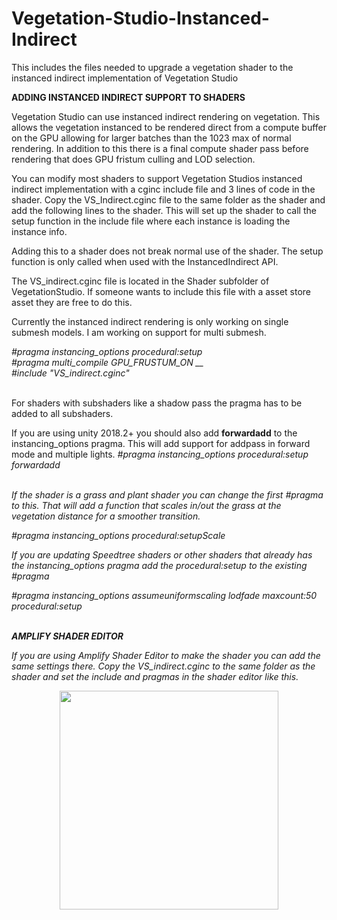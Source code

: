 # Vegetation-Studio-Instanced-Indirect
This includes the files needed to upgrade a vegetation shader to the instanced indirect implementation of Vegetation Studio

<b>ADDING INSTANCED INDIRECT SUPPORT TO SHADERS</b>

Vegetation Studio can use instanced indirect rendering on vegetation. This allows the vegetation instanced to be rendered direct from a compute buffer on the GPU allowing for larger batches than the 1023 max of normal rendering. In addition to this there is a final compute shader pass before rendering that does GPU fristum culling and LOD selection.

You can modify most shaders to support Vegetation Studios instanced indirect implementation with a cginc include file and 3 lines of code in the shader.  Copy the VS_Indirect.cginc file to the same folder as the shader and add the following lines to the shader. This will set up the shader to call the setup function in the include file where each instance is loading the instance info.

Adding this to a shader does not break normal use of the shader. The setup function is only called when used with the InstancedIndirect API.

The VS_indirect.cginc file is located in the Shader subfolder of VegetationStudio. If someone wants to include this file with a asset store asset they are free to do this.

Currently the instanced indirect rendering is only working on single submesh models. I am working on support for multi submesh.

<i>
#pragma instancing_options procedural:setup</br>
#pragma multi_compile GPU_FRUSTUM_ON __</br>
#include "VS_indirect.cginc"</br></i>
</br>

For shaders with subshaders like a shadow pass the pragma has to be added to all subshaders. 

If you are using unity 2018.2+ you should also add <b>forwardadd</b> to the instancing_options pragma. This will add support for addpass in forward mode and multiple lights. 
<i>
#pragma instancing_options procedural:setup forwardadd</br>
</br>

If the shader is a grass and plant shader you can change the first #pragma to this. That will add a function that scales in/out the grass at the vegetation distance for a smoother transition.

<i>#pragma instancing_options procedural:setupScale</i>
</br>

If you are updating Speedtree shaders or other shaders that already has the instancing_options pragma add the procedural:setup to the existing #pragma

<i>#pragma instancing_options assumeuniformscaling lodfade maxcount:50 procedural:setup</i>
</br>
</br>

<b>AMPLIFY SHADER EDITOR</b>

If you are using Amplify Shader Editor to make the shader you can add the same settings there. Copy the VS_indirect.cginc to the same folder as the shader and set the include and pragmas in the shader editor like this.

<p align="center">
  <img src="https://www.awesometech.no/wp-content/uploads/2018/09/Image-539.png" width="350"/>
</p>
